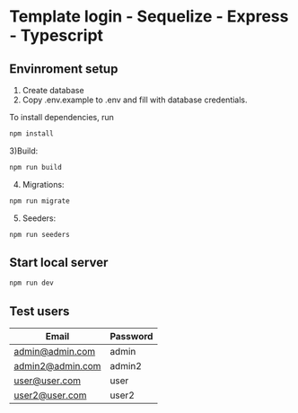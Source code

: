 # Template login - Sequelize - Express - Typescript

## Envinroment setup

1) Create database
2) Copy .env.example to .env and fill with database credentials.

To install dependencies, run

``` bash
npm install
```
3)Build:

``` bash
npm run build
```
4) Migrations:

``` bash
npm run migrate
```

5) Seeders:

``` bash
npm run seeders
```

## Start local server

``` bash
npm run dev
```

## Test users

| Email             | Password  |
|-------------------|-----------|
| admin@admin.com   | admin     |
| admin2@admin.com  | admin2     |
| user@user.com     | user      |
| user2@user.com    | user2     |